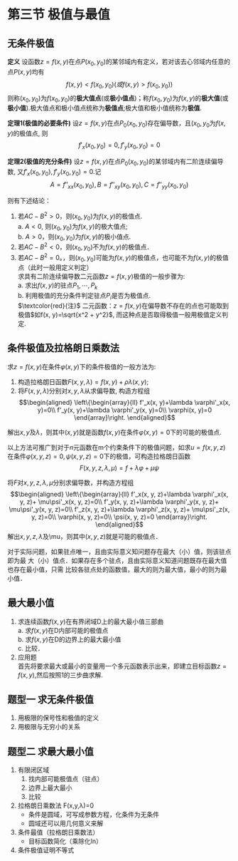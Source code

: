 # 第三节 极值与最值

## 无条件极值
**定义** 设函数$z=f(x, y)$在点$P(x_0, y_0)$的某邻域内有定义，若对该去心邻域内任意的点$P(x,y)$均有 
$$f(x,y)< f(x_0, y_0)(或f(x, y)> f(x_0 ,y_0))$$
则称$(x_0, y_0)$为$f(x_0, y_0)$的**极大值点**(或**极小值点**)；称$f(x_0, y_0)$为$f(x,y)$的**极大值**(或**极小值**).极大值点和极小值点统称为**极值点**;极大值和极小值统称为**极值**.

**定理1(极值的必要条件)** 设$z=f(x,y)$在点$P_0(x_0, y_0)$存在偏导数，且$(x_0, y_0$为$f(x, y)$的极值点, 则
$$f'_x(x_0, y_0)=0, f'_y(x_0, y_0)=0 $$

**定理2(极值的充分条件)** 设$z= f(x,y)$在点$P_0(x_0, y_0)$的某邻域内有二阶连续偏导数, 又$f'_x(x_0, y_0), f'_y(x_0, y_0)=0$.记
$$A=f''_{xx}(x_0, y_0), B=f''_{xy}(x_0, y_0), C=f''_{yy}(x_0, y_0)$$ 

则有下述结论：

1. 若$AC-B^2> 0$，则$(x_0, y_0)$为$f(x, y)$的极值点.  
	a. $A<0$, 则$(x_0, y_0)$为$f(x, y)$的极大值点;  
	b. $A>0$，则$(x_0, y_0)$为$f(x, y)$的极小值点.  
2. 若$AC-B^2< 0$，则$(x_0, y_0)$不为$f(x, y)$的极值点． 
3. 若$AC-B^2=0$。，则$(x_0, y_0)$可能为$f(x, y)$的极值点，也可能不为$f(x,y)$的极值点（此时一般用定义判定）  
求具有二阶连续偏导数二元函数$z=f(x,y)$极值的一般步骤为:  
	a. 求出$f(x, y)$的驻点$P_1, \cdots, P_k$  
	b. 利用极值的充分条件判定驻点$P_i$是否为极值点.  
$\textcolor{red}{注}$ 二元函数：$z=f(x, y)$在偏导数不存在的点也可能取到极值$如f(x, y)=\sqrt{x^2 + y^2}$, 而这种点是否取得极值一般用极值定义判定.

## 条件极值及拉格朗日乘数法
求$z=f(x,y)$在条件$\varphi(x, y)$下的条件极值的一般方法为:
1. 构造拉格朗日函数$F(x,y,\lambda) = f(x,y)+\rho \lambda(x,y)$; 
2. 将$F(x,y,\lambda)$分别对$x,y, \lambda$从求偏导数, 构造方程组  
$$\begin{aligned}
\left\{\begin{array}{ll}
f'_x(x, y)+\lambda \varphi'_x(x, y)=0\\
f'_y(x, y)+\lambda \varphi'_y(x, y)=0\\
\varphi(x, y)=0
\end{array}\right.
\end{aligned}$$

解出$x, y$及$\lambda$，则其中$(x, y)$就是函数$f(x, y)$在条件$\varphi(x, y)=0$下的可能的极值点.

以上方法可推广到对于$n$元函数在m个约束条件下的极值问题，如求$u=f(x,y,z)$在条件$\varphi(x, y, z)=0, \psi(x, y, z)=0$下的极值，可构造拉格朗日函数
$$F(x,y,z,\lambda,\mu) = f+\lambda \varphi+\mu \psi$$

将$F$对$x, y, z, \lambda, \mu$分别求偏导数，并构造方程组 
$$\begin{aligned}
\left\{\begin{array}{ll}
f'_x(x, y, z)+\lambda \varphi'_x(x, y, z)+ \mu\psi'_x(x, y, z)=0\\
f'_y(x, y, z)+\lambda \varphi'_y(x, y, z)+ \mu\psi'_y(x, y, z)=0\\
f'_z(x, y, z)+\lambda \varphi'_z(x, y, z)+ \mu\psi'_z(x, y, z)=0\\
\varphi(x, y, z)=0\\
\psi(x, y, z)=0
\end{array}\right.
\end{aligned}$$
解出$x, y, z, \lambda$及\mu，则其中$(x, y, z)$就是可能的极值点． 

对于实际问题，如果驻点唯一，且由实际意义知问题存在最大（小）值，则该驻点即为最 大（小）值点．如果存在多个驻点，且由实际意义知道问题既存在最大值也存在最小值，只需 比较各驻点处的函数值，最大的则为最大值，最小的则为最小值． 


## 最大最小值
1. 求连续函数$f(x, y)$在有界闭域D上的最大最小值三部曲  
	a. 求$f(x,y)$在D内部可能的极值点  
	b. 求$f(x,y)$在D的边界上的最大最小值  
	c. 比较． 
2. 应用题  
首先将要求最大或最小的变量用一个多元函数表示出来，即建立目标函数$z=f(x, y)$,然后按照1的三步曲求解.


## 题型一 求无条件极值

1. 用极限的保号性和极值的定义
2. 用极限与无穷小的关系

## 题型二 求最大最小值

1. 有限闭区域
    1. 找内部可能极值点（驻点）
    2. 边界上最大最小
    3. 比较
2. 拉格朗日乘数法 F(x,y,λ)=0
    - 条件是圆域，可写成参数方程，化条件为无条件
    - 圆域还可以用几何意义来解
3. 条件最值（拉格朗日乘数法）
    - 目标函数简化（乘除化ln）
4. 条件极值证明不等式
